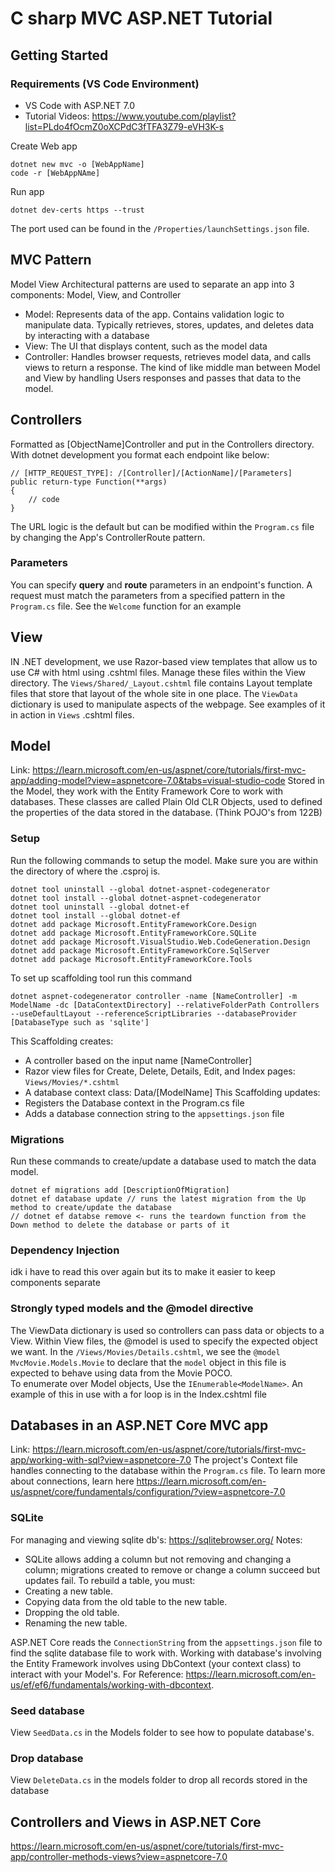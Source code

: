 # C sharp MVC ASP.NET Tutorial

## Getting Started
### Requirements (VS Code Environment)
- VS Code with ASP.NET 7.0 
- Tutorial Videos: https://www.youtube.com/playlist?list=PLdo4fOcmZ0oXCPdC3fTFA3Z79-eVH3K-s

Create Web app 
```
dotnet new mvc -o [WebAppName]
code -r [WebAppNAme]
```
Run app
```
dotnet dev-certs https --trust
```
The port used can be found in the `/Properties/launchSettings.json` file.

## MVC Pattern
Model View Architectural patterns are used to separate an app into 3 components: Model, View, and Controller
- Model: Represents data of the app. Contains validation logic to manipulate data. Typically retrieves, stores, updates, and deletes data by interacting with a database
- View: The UI that displays content, such as the model data
- Controller: Handles browser requests, retrieves model data, and calls views to return a response. The kind of like middle man between Model and View by handling Users responses and passes that data to the model.

## Controllers
Formatted as [ObjectName]Controller and put in the Controllers directory. With dotnet development you format each endpoint like below:
```
// [HTTP_REQUEST_TYPE]: /[Controller]/[ActionName]/[Parameters]
public return-type Function(**args)
{
    // code
}
```
The URL logic is the default but can be modified within the `Program.cs` file by changing the App's ControllerRoute pattern.
### Parameters
You can specify __query__ and __route__ parameters in an endpoint's function. A request must match the parameters from a specified pattern in the `Program.cs` file. See the `Welcome` function for an example

## View
IN .NET development, we use Razor-based view templates that allow us to use C# with html using .cshtml files. Manage these files within the View directory. 
The `Views/Shared/_Layout.cshtml` file contains Layout template files that store that layout of the whole site in one place. 
The `ViewData` dictionary is used to manipulate aspects of the webpage. See examples of it in action in `Views` .cshtml files. 

## Model 
Link: https://learn.microsoft.com/en-us/aspnet/core/tutorials/first-mvc-app/adding-model?view=aspnetcore-7.0&tabs=visual-studio-code
Stored in the Model, they work with the Entity Framework Core to work with databases. These classes are called Plain Old CLR Objects, used to defined the properties of the data stored in the database. (Think POJO's from 122B)
### Setup
Run the following commands to setup the model. Make sure you are within the directory of where the .csproj is.
```
dotnet tool uninstall --global dotnet-aspnet-codegenerator
dotnet tool install --global dotnet-aspnet-codegenerator
dotnet tool uninstall --global dotnet-ef
dotnet tool install --global dotnet-ef
dotnet add package Microsoft.EntityFrameworkCore.Design
dotnet add package Microsoft.EntityFrameworkCore.SQLite
dotnet add package Microsoft.VisualStudio.Web.CodeGeneration.Design
dotnet add package Microsoft.EntityFrameworkCore.SqlServer
dotnet add package Microsoft.EntityFrameworkCore.Tools
```
To set up scaffolding tool run this command
```
dotnet aspnet-codegenerator controller -name [NameController] -m ModelName -dc [DataContextDirectory] --relativeFolderPath Controllers --useDefaultLayout --referenceScriptLibraries --databaseProvider [DatabaseType such as 'sqlite']
```
This Scaffolding creates:
- A controller based on the input name [NameController]
- Razor view files for Create, Delete, Details, Edit, and Index pages: `Views/Movies/*.cshtml`
- A database context class: Data/[ModelName]
This Scaffolding updates:
- Registers the Database context in the Program.cs file
- Adds a database connection string to the `appsettings.json` file

### Migrations
Run these commands to create/update a database used to match the data model.
```
dotnet ef migrations add [DescriptionOfMigration]
dotnet ef database update // runs the latest migration from the Up method to create/update the database
// dotnet ef databse remove <- runs the teardown function from the Down method to delete the database or parts of it
```
### Dependency Injection
idk i have to read this over again but its to make it easier to keep components separate
### Strongly typed models and the @model directive
The ViewData dictionary is used so controllers can pass data or objects to a View. Within View files, the @model is used to specify the expected object we want. In the `/Views/Movies/Details.cshtml`, we see the `@model MvcMovie.Models.Movie` to declare that the `model` object in this file is expected to behave using data from the Movie POCO.  
To enumerate over Model objects, Use the `IEnumerable<ModelName>`. An example of this in use with a for loop is in the Index.cshtml file 

## Databases in an ASP.NET Core MVC app
Link: https://learn.microsoft.com/en-us/aspnet/core/tutorials/first-mvc-app/working-with-sql?view=aspnetcore-7.0
The project's Context file handles connecting to the database within the `Program.cs` file.
To learn more about connections, learn here https://learn.microsoft.com/en-us/aspnet/core/fundamentals/configuration/?view=aspnetcore-7.0

### SQLite
For managing and viewing sqlite db's: https://sqlitebrowser.org/
Notes:
- SQLite allows adding a column but not removing and changing a column; migrations created to remove or change a column succeed but updates fail. To rebuild a table, you must:
- Creating a new table.
- Copying data from the old table to the new table.
- Dropping the old table.
- Renaming the new table.

ASP.NET Core reads the `ConnectionString` from the `appsettings.json` file to find the sqlite database file to work with. Working with database's involving the Entity Framework involves using DbContext (your context class) to interact with your Model's. For Reference: https://learn.microsoft.com/en-us/ef/ef6/fundamentals/working-with-dbcontext.

### Seed database
View `SeedData.cs` in the Models folder to see how to populate database's. 

### Drop database
View `DeleteData.cs` in the models folder to drop all records stored in the database

## Controllers and Views in ASP.NET Core
https://learn.microsoft.com/en-us/aspnet/core/tutorials/first-mvc-app/controller-methods-views?view=aspnetcore-7.0